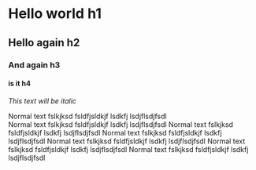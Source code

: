 # Hello world h1
## Hello again h2
### And again h3
#### is it h4

*This text will be italic*


Normal text fslkjksd fsldfjsldkjf lsdkfj lsdjflsdjfsdl 	
Normal text fslkjksd fsldfjsldkjf lsdkfj lsdjflsdjfsdl
Normal text fslkjksd fsldfjsldkjf lsdkfj lsdjflsdjfsdl
Normal text fslkjksd fsldfjsldkjf lsdkfj lsdjflsdjfsdl
Normal text fslkjksd fsldfjsldkjf lsdkfj lsdjflsdjfsdl
Normal text fslkjksd fsldfjsldkjf lsdkfj lsdjflsdjfsdl
Normal text fslkjksd fsldfjsldkjf lsdkfj lsdjflsdjfsdl
